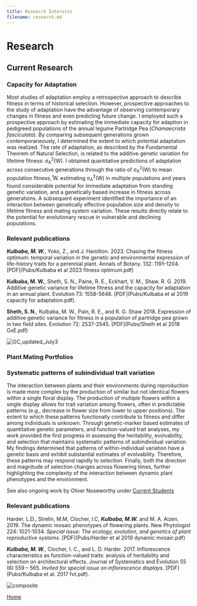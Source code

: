 ```yaml
---
title: Research Interests
filename: research.md
---
```


# Research

## Current Research 
### Capacity for Adaptation
Most studies of adaptation employ a retrospective approach to describe fitness in terms of historical selection. However, prospective approaches to the study of adaptation have the advantage of observing contemporary changes in fitness and even predicting future change. I employed such a prospective approach by estimating the immediate capacity for adaption in pedigreed populations of the annual legume Partridge Pea (*Chamaecrista fasciculata*). By comparing subsequent generations grown contemporaneously, I determined the extent to which potential adaptation was realized. The rate of adaptation, as described by the Fundamental Theorem of Natural Selection, is related to the additive genetic variation for lifetime fitness: σ<sub>A</sub><sup>2</sup>(W). I obtained quantitative predictions of adaptation across consecutive generations through the ratio of σ<sub>A</sub><sup>2</sup>(W) to mean population fitness, ̅W. estimating σ<sub>A</sub><sup>2</sup>(W) in multiple populations and years found considerable potential for immediate adaptation from standing genetic variation, and a genetically based increase in fitness across generations. A subsequent experiment identified the importance of an interaction between genetically effective population size and density to lifetime fitness and mating system variation. These results directly relate to the potential for evolutionary rescue in vulnerable and declining populations. 

### Relevant publications
***Kulbaba, M. W.***, Yoko, Z., and J. Hamilton. 2023. Chasing the fitness optimum: temporal variation in the genetic and environmental expression of life-history traits for a perennial plant. Annals of Botany. 132: 1191–1204. [PDF](Pubs/Kulbaba et al 2023 fitness optimum.pdf) <br>

**Kulbaba, M. W.**, Sheth, S. N., Paine, R. E., Eckhart, V. M., Shaw. R. G. 2019. Additive genetic variance for lifetime fitness and the capacity for adaptation in an annual plant. Evolution 73: 1558-5646. [PDF](Pubs/Kulbaba et al 2019 capacity for adaptation.pdf).

**Sheth, S. N.**, Kulbaba, M. W., Pain, R. E., and R. G. Shaw 2018. Expression of additive genetic variance for fitness in a population of partridge pea grown in two field sites. Evolution 72: 2537-2545. [PDF](Pubs/Sheth et al 2018 GxE.pdf)

![GC_updated_July3](https://github.com/mason-kulbaba/mason-kulbaba.github.io/assets/48602491/d60a8bcd-a6e3-471c-9f3a-a23a0e90b305)


### Plant Mating Portfolios

### Systematic patterns of subindividual trait variation
The interaction between plants and their environments during reproduction is made more complex by the production of similar but not identical flowers within a single floral display. The production of multiple flowers within a single display allows for trait variation among flowers, often in predictable patterns (e.g., decrease in flower size from lower to upper positions). The extent to which these patterns functionally contribute to fitness and differ among individuals is unknown. Through genetic-marker based estimates of quantitative genetic parameters, and function-valued trait analyses, my work provided the first progress in assessing the heritability, evolvability, and selection that maintains systematic patterns of subindividual variation. My findings determined that patterns of within-individual variation have a genetic basis and exhibit substantial estimates of evolvability. Therefore, these patterns may respond rapidly to selection. Finally, both the direction and magnitude of selection changes across flowering times, further highlighting the complexity of the interaction between dynamic plant phenotypes and the environment.

See also ongoing work by Oliver Noseworthy under [Current Students](current_students.md) <br>

### Relevant publications
Harder, L.D., Strelin, M.M, Clocher, I.C, ***Kulbaba, M.W.*** and M. A. Aizen. 2019. The dynamic mosaic phenotypes of flowering plants. New Phytologist 224: 1021-1034. *Special issue: The ecology, evolution, and genetics of plant reproductive systems*. [PDF](Pubs/Harder et al 2019 dynamic mosaic.pdf) <br>

***Kulbaba, M. W.***, Clocher, I. C., and L. D. Harder. 2017. Inflorescence characteristics as function-valued traits: analysis of heritability and selection on architectural effects. Journal of Systematics and Evolution 55 (6) 559 – 565. *Invited for special issue on inflorescence displays*. [PDF](Pubs/Kulbaba et al. 2017 fvt.pdf). <br>

![composite](https://github.com/mason-kulbaba/mason-kulbaba.github.io/assets/48602491/59bcf7dc-c3d3-469e-b320-254545c1566f)

[Home](index.md)
